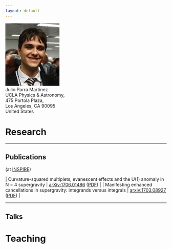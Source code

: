 ```yaml
---
layout: default
--- 
```

![Alt text](/images/Julio.jpg)  
Julio Parra Martinez  
UCLA Physics & Astronomy,  
475 Portola Plaza,  
Los Angeles, CA 90095  
United States

# Research #
***
## Publications ##
(at [INSPIRE](http://inspirehep.net/author/profile/J.Parra.Martinez.1))

| Curvature-squared multiplets, evanescent effects and the U(1) anomaly in N = 4 supergravity | [arXiv:1706.01486](https://arxiv.org/abs/1706.01486) ([PDF](https://arxiv.org/pdf/1706.01486.pdf)) |
| Manifesting enhanced cancellations in supergravity: integrands versus integrals | [arxiv:1703.08927](https://arxiv.org/abs/1703.08927) ([PDF](https://arxiv.org/pdf/1703.08927.pdf)) 
|

***

## Talks ##

# Teaching #
